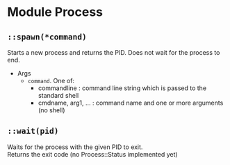 # Module Process

## `::spawn(*command)`
Starts a new process and returns the PID.
Does not wait for the process to end.
- Args
  + `command`. One of:
     - commandline : command line string which is passed to the standard shell
     - cmdname, arg1, ... : command name and one or more arguments (no shell)

## `::wait(pid)`
Waits for the process with the given PID to exit. <br/>
Returns the exit code (no Process::Status implemented yet)

